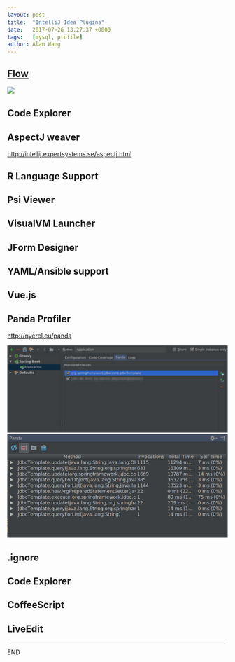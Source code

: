 ```yaml
---
layout: post
title:  "IntelliJ Idea Plugins"
date:   2017-07-26 13:27:37 +0000
tags:   [mysql, profile]
author: Alan Wang
---
```


## [Flow](http://findtheflow.io/)
![](http://findtheflow.io/images/demo.gif)

## Code Explorer

## AspectJ weaver
http://intellij.expertsystems.se/aspectj.html

## R Language Support

## Psi Viewer

## VisualVM Launcher

## JForm Designer

## YAML/Ansible support

## Vue.js

## Panda Profiler
http://nyerel.eu/panda

![](/assets/images/2017-07-26-idea-plugins/panda1.png)
![](/assets/images/2017-07-26-idea-plugins/panda2.png)

## .ignore

## Code Explorer

## CoffeeScript

## LiveEdit



---
END
